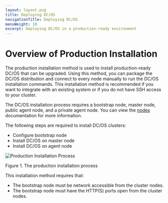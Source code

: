 ```yaml
---
layout: layout.pug
title: Deploying DC/OS
navigationTitle: Deploying DC/OS
menuWeight: 10
excerpt: Deploying DC/OS in a production-ready environment
---
```


# Overview of Production Installation 

The production installation method is used to install production-ready DC/OS that can be upgraded. Using this method, you can package the DC/OS distribution and connect to every node manually to run the DC/OS installation commands. This installation method is recommended if you want to integrate with an existing system or if you do not have SSH access to your cluster. 

The DC/OS installation process requires a bootstrap node, master node, public agent node, and a private agent node. You can view the [nodes](/mesosphere/dcos/1.14/overview/concepts/#node) documentation for more information.

The following steps are required to install DC/OS clusters:

*   Configure bootstrap node
*   Install DC/OS on master node
*   Install DC/OS on agent node

![Production Installation Process](/mesosphere/dcos/1.14/img/advanced-installer.png)

Figure 1. The production installation process


This installation method requires that:

*   The bootstrap node must be network accessible from the cluster nodes.
*   The bootstrap node must have the HTTP(S) ports open from the cluster nodes.

